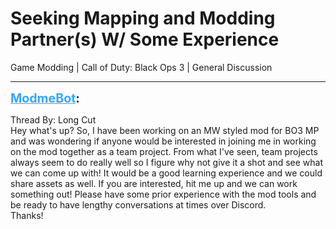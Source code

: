 # Seeking Mapping and Modding Partner(s) W/ Some Experience
Game Modding | Call of Duty: Black Ops 3 | General Discussion

---
<strong style="font-size: 1.4em;"><span style="text-decoration: underline;text-decoration-color: #34a7f9;"><span style="color:#34a7f9;">ModmeBot</span></span>:</strong>

<p>Thread By: Long Cut<br />Hey what&#39;s up? So, I have been working on an MW styled mod for BO3 MP and was wondering if anyone would be interested in joining me in working on the mod together as a team project. From what I&#39;ve seen, team projects always seem to do really well so I figure why not give it a shot and see what we can come up with! It would be a good learning experience and we could share assets as well. If you are interested, hit me up and we can work something out! Please have some prior experience with the mod tools and be ready to have lengthy conversations at times over Discord.<br />Thanks!</p>
